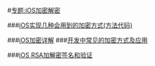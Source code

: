 #[专题:iOS加密解密](https://www.jianshu.com/c/755607fb4e66)


###[iOS实现几种会用到的加密方式(方法代码)](https://www.jianshu.com/p/cdd9f500a57b)

###[iOS加密详解](https://www.jianshu.com/p/cee228aabdbc)
###[开发中常见的加密方式及应用](https://www.jianshu.com/p/62779d620023)

###[iOS RSA加解密签名和验证](https://www.jianshu.com/p/81b0b54436b8)
